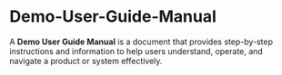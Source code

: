 # Demo-User-Guide-Manual
A **Demo User Guide Manual** is a document that provides step-by-step instructions and information to help users understand, operate, and navigate a product or system effectively.
